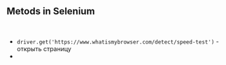 ## Metods in Selenium

<br>

* `driver.get('https://www.whatismybrowser.com/detect/speed-test')` - открыть страницу
* 
